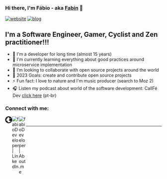 ### Hi there, I'm Fábio - aka [Fabin][website] 👋

[![website](https://img.shields.io/website?label=fabioDeveloper.com&style=for-the-badge&url=https://www.fabiodeveloper.com)](https://fabiodeveloper.com/)
[![blog](https://img.shields.io/website?label=CriarProgramas.com&style=for-the-badge&url=https://www.criarprogramas.com)](https://criarprogramas.com/)

## I'm a Software Engineer, Gamer, Cyclist and Zen practitioner!!!

- 🔭 I'm a developer for long time (almost 15 years)
- 🌱 I'm currently learning everything about good practices around microservice implementation
- 👯 I’m looking to collaborate with open source projects around the world
- 🥅 2023 Goals: create and contribute open source projects
- ⚡ Fun fact: I love to nature and I'm music producer (search to Moz 2)
- 🎧 Listen my podcast about world of the software development: CallFé Dev [click here] (pt-br)

### Connect with me:

[<img align="left" alt="fabioDeveloper | fabioDeveloper" width="22px" src="https://raw.githubusercontent.com/iconic/open-iconic/master/svg/globe.svg" />][website]
[<img align="left" alt="fabioDeveloper | LinkedIn" width="22px" src="https://cdn.jsdelivr.net/npm/simple-icons@v3/icons/linkedin.svg" />][linkedin]
[<img align="left" alt="fabioDeveloper | About.me" width="22px" src="https://icon-icons.com/icons2/2389/PNG/48/about_me_logo_icon_145530.png" />][about.me]

<br />

---
[website]: https://fabiodeveloper.com
[blog]: https://criarprogramas.com
[linkedin]: https://www.linkedin.com/in/fabio-almeida100
[about.me]: https://about.me/fabioalmeida.dsn
[click here]: https://open.spotify.com/show/60S25UENQ8oqboCk8o24xd?si=9pjEhTbyQ9SY7UT9TWKzPg
